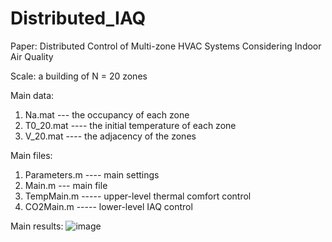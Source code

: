 # Distributed_IAQ
Paper: Distributed Control of Multi-zone HVAC Systems Considering Indoor Air Quality

Scale:  a building of N = 20 zones

Main data: 
1) Na.mat --- the occupancy of each zone
2) T0_20.mat ---- the initial temperature of each zone
3) V_20.mat ---- the adjacency of the zones  

  
Main files: 
1) Parameters.m ---- main settings
2) Main.m --- main file
3) TempMain.m ----- upper-level thermal comfort control
4) CO2Main.m ----- lower-level IAQ control 

Main results:
![image](https://user-images.githubusercontent.com/43568200/136521349-cda8d349-1217-4ed3-9104-64b05320cdcb.png)
